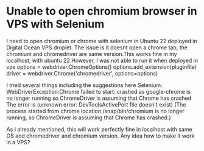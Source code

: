 
# Unable to open chromium browser in VPS with Selenium

I need to open chromium or chrome with selenium in Ubuntu 22 deployed in Digital Ocean VPS droplet. The issue is it doesnt open a chrome tab, the chromium and chromedriver are same version.This works fine in my localhost, with ubuntu 22.However, I was not able to run it when deployed in vps
  options = webdriver.ChromeOptions()
  options.add_extension(pluginfile)
  driver = webdriver.Chrome('chromedriver', options=options)

I tried several things including the suggestions here Selenium: WebDriverException:Chrome failed to start: crashed as google-chrome is no longer running so ChromeDriver is assuming that Chrome has crashed
The error is
 (unknown error: DevToolsActivePort file doesn't exist)
 (The process started from chrome location /snap/bin/chromium is no longer running, so ChromeDriver is assuming that Chrome has crashed.)

As I already mentioned, this will work perfectly fine in localhost with same OS and chromedriver and chromium version.
Any idea how to make it work in a VPS?

        